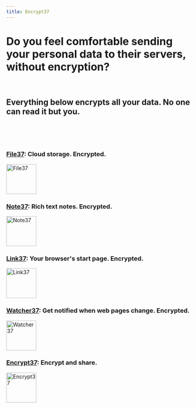 ```yaml
---
title: Encrypt37
---
```


# Do you feel comfortable sending your personal data to their servers, without encryption?

<br />

## Everything below encrypts all your data. No one can read it but you.

<br />
<br />
<br />

### [File37](/file37/): Cloud storage. Encrypted.

<img src="/assets/file37.png" alt="File37" width="80" />

### [Note37](https://note.encrypt37.com/): Rich text notes. Encrypted.

<img src="/assets/note37.png" alt="Note37" width="80" />

### [Link37](https://link.encrypt37.com/): Your browser's start page. Encrypted.

<img src="/assets/link37.png" alt="Link37" width="80" />

### [Watcher37](https://link.encrypt37.com/): Get notified when web pages change. Encrypted.

<img src="/assets/watcher37.png" alt="Watcher37" width="80" />

### [Encrypt37](https://github.com/penghuili/Encrypt37/): Encrypt and share.

<img src="/assets/encrypt37.jpg" alt="Encrypt37" width="80" />
